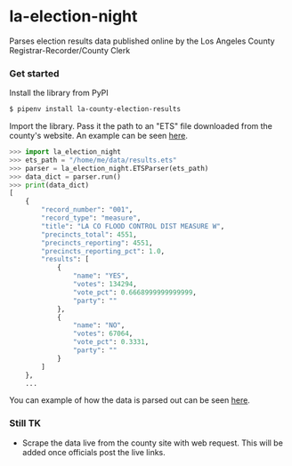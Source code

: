 # la-election-night

Parses election results data published online by the Los Angeles County Registrar-Recorder/County Clerk

### Get started

Install the library from PyPI

```bash
$ pipenv install la-county-election-results
```

Import the library. Pass it the path to an "ETS" file downloaded from the county's website. An example can be seen [here](test_data/0018nov18-end.ets).

```python
>>> import la_election_night
>>> ets_path = "/home/me/data/results.ets"
>>> parser = la_election_night.ETSParser(ets_path)
>>> data_dict = parser.run()
>>> print(data_dict)
[
    {
        "record_number": "001",
        "record_type": "measure",
        "title": "LA CO FLOOD CONTROL DIST MEASURE W",
        "precincts_total": 4551,
        "precincts_reporting": 4551,
        "precincts_reporting_pct": 1.0,
        "results": [
            {
                "name": "YES",
                "votes": 134294,
                "vote_pct": 0.6668999999999999,
                "party": ""
            },
            {
                "name": "NO",
                "votes": 67064,
                "vote_pct": 0.3331,
                "party": ""
            }
        ]
    },
    ...
```

You can example of how the data is parsed out can be seen [here](test_data/0018nov18-end.json).


### Still TK

* Scrape the data live from the county site with web request. This will be added once officials post the live links.
